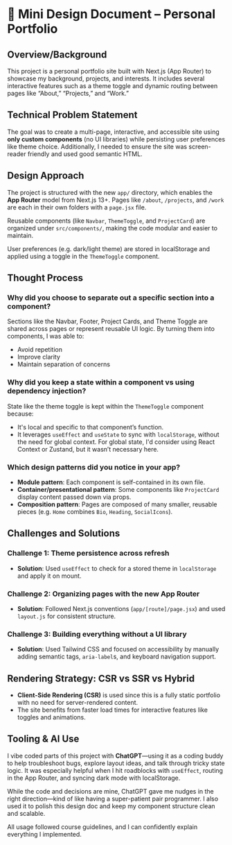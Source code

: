 # 🎨 Mini Design Document – Personal Portfolio

## Overview/Background
This project is a personal portfolio site built with Next.js (App Router) to showcase my background, projects, and interests. It includes several interactive features such as a theme toggle and dynamic routing between pages like “About,” “Projects,” and “Work.”

## Technical Problem Statement
The goal was to create a multi-page, interactive, and accessible site using **only custom components** (no UI libraries) while persisting user preferences like theme choice. Additionally, I needed to ensure the site was screen-reader friendly and used good semantic HTML.

## Design Approach
The project is structured with the new `app/` directory, which enables the **App Router** model from Next.js 13+. Pages like `/about`, `/projects`, and `/work` are each in their own folders with a `page.jsx` file.

Reusable components (like `Navbar`, `ThemeToggle`, and `ProjectCard`) are organized under `src/components/`, making the code modular and easier to maintain.

User preferences (e.g. dark/light theme) are stored in localStorage and applied using a toggle in the `ThemeToggle` component.

## Thought Process

### Why did you choose to separate out a specific section into a component?
Sections like the Navbar, Footer, Project Cards, and Theme Toggle are shared across pages or represent reusable UI logic. By turning them into components, I was able to:
- Avoid repetition
- Improve clarity
- Maintain separation of concerns

### Why did you keep a state within a component vs using dependency injection?
State like the theme toggle is kept within the `ThemeToggle` component because:
- It's local and specific to that component’s function.
- It leverages `useEffect` and `useState` to sync with `localStorage`, without the need for global context.
For global state, I'd consider using React Context or Zustand, but it wasn’t necessary here.

### Which design patterns did you notice in your app?
- **Module pattern**: Each component is self-contained in its own file.
- **Container/presentational pattern**: Some components like `ProjectCard` display content passed down via props.
- **Composition pattern**: Pages are composed of many smaller, reusable pieces (e.g. `Home` combines `Bio`, `Heading`, `SocialIcons`).

## Challenges and Solutions

### Challenge 1: Theme persistence across refresh
- **Solution**: Used `useEffect` to check for a stored theme in `localStorage` and apply it on mount.

### Challenge 2: Organizing pages with the new App Router
- **Solution**: Followed Next.js conventions (`app/[route]/page.jsx`) and used `layout.js` for consistent structure.

### Challenge 3: Building everything without a UI library
- **Solution**: Used Tailwind CSS and focused on accessibility by manually adding semantic tags, `aria-label`s, and keyboard navigation support.

## Rendering Strategy: CSR vs SSR vs Hybrid
- **Client-Side Rendering (CSR)** is used since this is a fully static portfolio with no need for server-rendered content.
- The site benefits from faster load times for interactive features like toggles and animations.


## Tooling & AI Use
I vibe coded parts of this project with **ChatGPT**—using it as a coding buddy to help troubleshoot bugs, explore layout ideas, and talk through tricky state logic. It was especially helpful when I hit roadblocks with `useEffect`, routing in the App Router, and syncing dark mode with localStorage.

While the code and decisions are mine, ChatGPT gave me nudges in the right direction—kind of like having a super-patient pair programmer. I also used it to polish this design doc and keep my component structure clean and scalable.

All usage followed course guidelines, and I can confidently explain everything I implemented.
